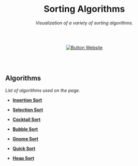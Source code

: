 
<br>

<div align = center>

# Sorting Algorithms

*Visualization of a variety of sorting algorithms.*

<br>
<br>

[![Button Website]][Website]

<br>
<br>

</div>

## Algorithms

*List of algorithms used on the page.*

-   **[Insertion Sort]**

-   **[Selection Sort]**

-   **[Cocktail Sort]**

-   **[Bubble Sort]**

-   **[Gnome Sort]**

-   **[Quick Sort]**

-   **[Heap Sort]**

<br>


<!----------------------------------------------------------------------------->

[Website]: https://daweedkob.github.io/sorting_algos

[Insertion Sort]: https://en.wikipedia.org/wiki/Insertion_sort
[Selection Sort]: https://en.wikipedia.org/wiki/Selection_sort
[Cocktail Sort]: https://en.wikipedia.org/wiki/Cocktail_shaker_sort
[Bubble Sort]: https://en.wikipedia.org/wiki/Bubble_sort
[Gnome Sort]: https://en.wikipedia.org/wiki/Gnome_sort
[Quick Sort]: https://en.wikipedia.org/wiki/Quicksort
[Heap Sort]: https://en.wikipedia.org/wiki/Heapsort


<!---------------------------------[ Buttons ]--------------------------------->

[Button Website]: https://img.shields.io/badge/Website-7D929E?style=for-the-badge&logoColor=white&logo=ApacheCouchDB
